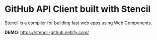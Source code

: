 # GitHub API Client built with Stencil

Stencil is a compiler for building fast web apps using Web Components.

**DEMO**: https://stencil-github.netlify.com/
